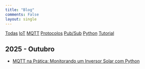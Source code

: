 ```yaml
---
title: "Blog"
comments: False
layout: single
---
```


<a href="/" class="tag">Todas</a> <a href="/tags/IoT" class="tag">IoT</a> <a href="/tags/MQTT" class="tag">MQTT</a> <a href="/tags/Protocolos" class="tag active">Protocolos</a> <a href="/tags/Pub/Sub" class="tag">Pub/Sub</a> <a href="/tags/Python" class="tag">Python</a> <a href="/tags/Tutorial" class="tag">Tutorial</a>

## 2025 - Outubro

- [MQTT na Prática: Monitorando um Inversor Solar com Python](/2025/10/27/mqtt-na-pr-tica--monitorando-um-inversor-solar-com-python/)

